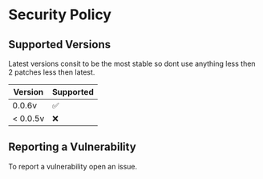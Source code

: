# Security Policy

## Supported Versions

Latest versions consit to be the most stable so dont use anything less then 2 patches less then latest.

| Version  | Supported          |
| -------- | ------------------ |
| 0.0.6v   | :white_check_mark: |
| < 0.0.5v | :x:                |

## Reporting a Vulnerability

To report a vulnerability open an issue.
